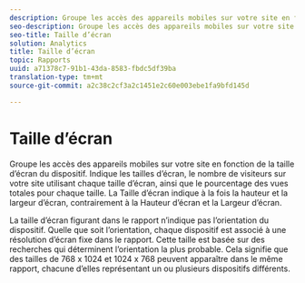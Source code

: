 ```yaml
---
description: Groupe les accès des appareils mobiles sur votre site en fonction de la taille d’écran du dispositif. Indique les tailles d’écran, le nombre de visiteurs sur votre site utilisant chaque taille d’écran, ainsi que le pourcentage des vues totales pour chaque taille. La Taille d’écran indique à la fois la hauteur et la largeur d’écran, contrairement à la Hauteur d’écran et la Largeur d’écran.
seo-description: Groupe les accès des appareils mobiles sur votre site en fonction de la taille d’écran du dispositif. Indique les tailles d’écran, le nombre de visiteurs sur votre site utilisant chaque taille d’écran, ainsi que le pourcentage des vues totales pour chaque taille. La Taille d’écran indique à la fois la hauteur et la largeur d’écran, par rapport à la Hauteur d’écran et à la Largeur d’écran.
seo-title: Taille d’écran
solution: Analytics
title: Taille d’écran
topic: Rapports
uuid: a71378c7-91b1-43da-8583-fbdc5df39ba
translation-type: tm+mt
source-git-commit: a2c38c2cf3a2c1451e2c60e003ebe1fa9bfd145d

---
```



# Taille d’écran

Groupe les accès des appareils mobiles sur votre site en fonction de la taille d’écran du dispositif. Indique les tailles d’écran, le nombre de visiteurs sur votre site utilisant chaque taille d’écran, ainsi que le pourcentage des vues totales pour chaque taille. La Taille d’écran indique à la fois la hauteur et la largeur d’écran, contrairement à la Hauteur d’écran et la Largeur d’écran.

La taille d’écran figurant dans le rapport n’indique pas l’orientation du dispositif. Quelle que soit l’orientation, chaque dispositif est associé à une résolution d’écran fixe dans le rapport. Cette taille est basée sur des recherches qui déterminent l’orientation la plus probable. Cela signifie que des tailles de 768 x 1024 et 1024 x 768 peuvent apparaître dans le même rapport, chacune d’elles représentant un ou plusieurs dispositifs différents.
